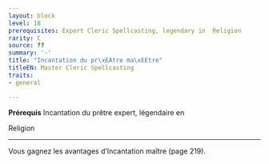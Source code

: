 ```yaml
---
layout: block
level: 18
prerequisites: Expert Cleric Spellcasting, legendary in  Religion
rarity: C
source: ??
summary: '-'
title: "Incantation du pr\xEAtre ma\xEEtre"
titleEN: Master Cleric Spellcasting
traits:
- general

---
```


<p><strong>Prérequis</strong> Incantation du prêtre expert, légendaire en</p>
<p>Religion</p>
<hr>
<p>Vous gagnez les avantages d’Incantation maître (page 219).</p>